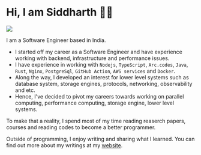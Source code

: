 # Hi, I am Siddharth 👋🏻
![](https://komarev.com/ghpvc/?username=siddharth1729&style=plastic)

I am a Software Engineer based in India.

- I started off my career as a Software Engineer and have experience working
  with backend, infrastructure and performance issues.
- I have experience in working with `Nodejs`, `TypeScript`, `Arc.codes`,
  `Java`, `Rust`, `Nginx`, `PostgreSql`,  `GitHub Action`, `AWS services` and `Docker`.
- Along the way, I developed an interest for lower level systems such as
  database system, storage engines, protocols, networking, observability and etc.
- Hence, I've decided to pivot my careers towards working on parallel computing, performance computing, storage engine, lower level
  systems.

To make that a reality, I spend most of my time reading reaserch papers, courses and reading codes
to become a better programmer.

<!-- 
- Currently learning about Rust, database system,  storage engines, network programming, distributed system and exploring the unknowns.
- Writing a [RedRusDB](https://github.com/RedRusDB/redrus) in Rust from scratch. (Currently in private)
- Writing a [Non-Blocking Concurrent Data Structures](https://github.com/siddharth1729/nonblocking_datastructures) in Rust. (Currently in private)
- Writing about how I implement a database system in Rust [RedRusDB Doc](https://redrusdb.github.io/.github).
- Learning about Rust, database system, network programming, distributed system and exploring the unknowns. -->



Outside of programming, I enjoy writing and sharing what I learned. You
can find out more about my writings at my [website][0].

[0]: https://siddharthsabron.in/
[1]: https://medium.com/@siddharth.sabron
